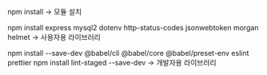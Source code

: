 npm install -> 모듈 설치

npm install express mysql2 dotenv http-status-codes jsonwebtoken morgan helmet -> 사용자용 라이브러리

npm install --save-dev @babel/cli @babel/core @babel/preset-env eslint prettier npm install lint-staged --save-dev -> 개발자용 라이브러리